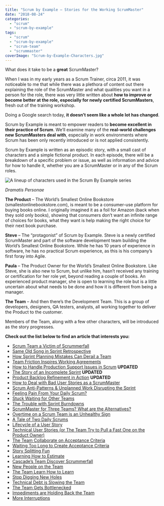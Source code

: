```yaml
---
title: "Scrum by Example – Stories for the Working ScrumMaster"
date: "2018-08-24"
categories: 
  - "scrum"
  - "scrum-by-example"
tags: 
  - "scrum"
  - "scrum-by-example"
  - "scrum-team"
  - "scrummaster"
coverImage: "Scrum-by-Example-Characters.jpg"
---
```


What does it take to be a **great** ScrumMaster?

When I was in my early years as a Scrum Trainer, circa 2011, it was noticeable to me that while there was a plethora of content out there explaining the role of the ScrumMaster and what qualities you want in a person for the role, there was very little written about **how to improve or become better at the role, especially for newly certified ScrumMasters**, fresh out of the training workshop.

Doing a Google search today, **it doesn’t seem like a whole lot has changed**.

Scrum by Example is meant to empower readers to **become excellent in their practice of Scrum**. We’ll examine many of the **real-world challenges new ScrumMasters deal with**, especially in work environments where Scrum has been only recently introduced or is not applied consistently.

Scrum by Example is written as an episodic story, with a small cast of characters and a simple fictional product. In each episode, there will be a breakdown of a specific problem or issue, as well as information and advice for how to handle it, whether you are a ScrumMaster or in any of the Scrum roles.

![A lineup of characters used in the Scrum By Example series](src/content/blog/scrum-by-example/images/Scrum-by-Example-Characters-1024x711.jpg)

_Dramatis Personae_

**The Product** – The World’s Smallest Online Bookstore (smallestonlinebookstore.com), is meant to be a consumer-use platform for buying books online. I originally imagined it as a foil for Amazon (back when they sold only books), showing that consumers don’t want an infinite range of choices for books, what they want is help making the right choice for their next book purchase.

**Steve** – The “protagonist” of Scrum by Example. Steve is a newly certified ScrumMaster and part of the software development team building the World’s Smallest Online Bookstore. While he has 10 years of experience in software, he has no practical Scrum experience, as this is his company’s first foray into Agile.

**Paula** – The Product Owner for the World’s Smallest Online Bookstore. Like Steve, she is also new to Scrum, but unlike him, hasn’t received any training or certification for her role yet, beyond reading a couple of books. An experienced product manager, she is open to learning the role but is a little uncertain about what needs to be done and how it is different from being a manager.

**The Team** – And then there’s the Development Team. This is a group of developers, designers, QA testers, analysts, all working together to deliver the Product to the customer.

Members of the Team, along with a few other characters, will be introduced as the story progresses.

**Check out the list below to find an article that interests you:**

- [Scrum Team a Victim of Scrummerfall](/blog/scrum-team-scrummerfall.html)
- [Same Old Song in Sprint Retrospective](/blog/same-old-song-in-sprint-retrospective.html)
- [How Sprint Planning Mistakes Can Derail a Team](/blog/how-sprint-planning-mistakes-can-derail-a-team.html)
- [Team Friction Inspires Working Agreements](/blog/team-friction-inspires-working-agreements.html)
- [How to Handle Production Support Issues in Scrum](/blog/scrum-production-support.html) **UPDATED**
- [The Story of an Incomplete Sprint](/blog/scrum-by-example-the-story-of-an-incomplete-sprint.html) **UPDATED**
- [Product Backlog Refinement in Action](/blog/scrum-product-backlog-refinement.html) **UPDATED**
- [How to Deal with Bad User Stories as a ScrumMaster](/blog/deal-with-bad-scrum-user-stories-as-a-scrummaster.html)
- [Scrum Anti-Patterns & Unplanned Work Disrupting the Sprint](/blog/scrum-by-example-scrum-anti-patterns-unplanned-work-disrupting-the-sprint.html)
- [Feeling Pain From Your Daily Scrum?](/blog/daily-scrum-pain.html)
- [Stuck Waiting for Other Teams](/blog/scrummaster-tales-stuck-waiting-for-other-teams.html)
- [The Trouble with Sprint Burndowns](/blog/scrummaster-tales-the-trouble-with-sprint-burndowns.html)
- [ScrumMaster for Three Teams? What are the Alternatives?](/blog/scrummaster-for-three-teams-what-are-the-alternatives.html)
- [Overtime on a Scrum Team is an Unhealthy Sign](/blog/scrummaster-tales-overtime-on-a-scrum-team-is-an-unhealthy-sign.html)
- [A Tale of Two Daily Scrums](/blog/a-tale-of-two-daily-scrums.html)
- [Lifecycle of a User Story](/blog/lifecycle-of-a-user-story.html)
- [Technical User Stories (or The Team Try to Pull a Fast One on the Product Owner)](/blog/scrummaster-tales-technical-user-stories-team-pull-fast-product-owner.html)
- [The Team Collaborate on Acceptance Criteria](/blog/scrummaster-tales-team-collaborate-acceptance-criteria.html)
- [Waiting Too Long to Create Acceptance Criteria](/blog/creating-acceptance-criteria-waiting-too-long.html)
- [Story Splitting Fun](/blog/scrummaster-tales-story-splitting-fun.html)
- [Learning How to Estimate](/blog/scrummaster-tales-learning-how-to-estimate.html)
- [Cascade’s Team Discover Scrummerfall](/blog/scrummaster-tales-cascades-team-discover-scrummerfall.html)
- [New People on the Team](/blog/scrummaster-tales-new-people-on-the-team.html)
- [The Team Learn How to Learn](/blog/scrummaster-tales-the-team-learn-how-to-learn.html)
- [Stop Digging New Holes](/blog/scrummaster-tales-stop-digging-new-holes.html)
- [Technical Debt is Slowing the Team](/blog/scrummaster-tales-technical-debt-is-slowing-the-team.html)
- [The Team Gets Bottlenecked](/blog/scrummaster-tales-the-team-gets-bottlenecked.html)
- [Impediments are Holding Back the Team](/blog/scrummaster-tales-impediments-are-holding-back-the-team.html)
- [More Interruptions](/blog/scrum-master-tales-more-interruptions.html)
